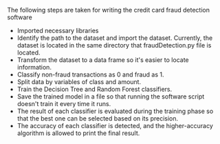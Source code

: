 The following steps are taken for writing the credit card fraud detection software
* Imported necessary libraries 
* Identify the path to the dataset and import the dataset. Currently, the dataset is located in the same directory that fraudDetection.py file is located.
* Transform the dataset to a data frame so it's easier to locate information.
* Classify non-fraud transactions as 0 and fraud as 1. 
* Split data by variables of class and amount.
* Train the Decision Tree and Random Forest classifiers.
* Save the trained model in a file so that running the software script doesn't train it every time it runs. 
* The result of each classifier is evaluated during the training phase so that the best one can be selected based on its precision. 
* The accuracy of each classifier is detected, and the higher-accuracy algorithm is allowed to print the final result. 
